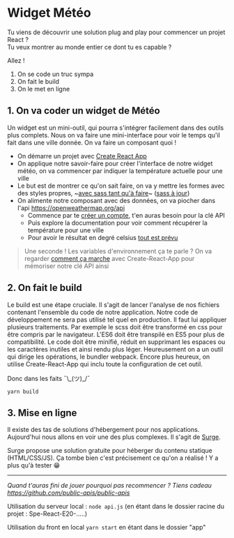 # Widget Météo 

Tu viens de découvrir une solution plug and play pour commencer un projet React ?  
Tu veux montrer au monde entier ce dont tu es capable ?

Allez !

1. On se code un truc sympa
2. On fait le build
3. On le met en ligne

## 1. On va coder un widget de Météo

Un widget est un mini-outil, qui pourra s'intégrer facilement dans des outils plus complets. Nous on va faire une mini-interface pour voir le temps qu'il fait dans une ville donnée. On va faire un composant quoi !

- On démarre un projet avec [Create React App](https://create-react-app.dev/docs/getting-started/)
- On applique notre savoir-faire pour créer l'interface de notre widget météo, on va commencer par indiquer la température actuelle pour une ville
- Le but est de montrer ce qu'on sait faire, on va y mettre les formes avec des styles propres, ~[avec sass tant qu'à faire](https://create-react-app.dev/docs/adding-a-sass-stylesheet/)~ ([sass à jour](https://www.npmjs.com/package/sass))
- On alimente notre composant avec des données, on va piocher dans l'api https://openweathermap.org/api
  - Commence par te [créer un compte](https://home.openweathermap.org/users/sign_up), t'en auras besoin pour la clé API
  - Puis explore la documentation pour voir comment récupérer la température pour une ville
  - Pour avoir le résultat en degré celsius [tout est prévu](https://openweathermap.org/current#data)

> Une seconde ! Les variables d'environnement ça te parle ? On va regarder [comment ça marche](https://create-react-app.dev/docs/adding-custom-environment-variables/) avec Create-React-App pour mémoriser notre clé API ainsi

## 2. On fait le build

Le build est une étape cruciale. Il s'agit de lancer l'analyse de nos fichiers contenant l'ensemble du code de notre application. Notre code de développement ne sera pas utilisé tel quel en production. Il faut lui appliquer plusieurs traitements. Par exemple le scss doit être transformé en css pour être compris par le navigateur. L'ES6 doit être transpilé en ES5 pour plus de compatibilité. Le code doit être minifié, réduit en supprimant les espaces ou les caractères inutiles et ainsi rendu plus léger. Heureusement on a un outil qui dirige les opérations, le bundler webpack. Encore plus heureux, on utilise Create-React-App qui inclu toute la configuration de cet outil.

Donc dans les faits  ¯\\\_(ツ)\_/¯
```
yarn build
```


## 3. Mise en ligne

Il existe des tas de solutions d'hébergement pour nos applications. Aujourd'hui nous allons en voir une des plus complexes. Il s'agit de [Surge](https://surge.sh/).

Surge propose une solution gratuite pour héberger du contenu statique (HTML/CSS/JS). Ça tombe bien c'est précisement ce qu'on a réalisé ! Y a plus qu'à tester 😁

---

_Quand t'auras fini de jouer pourquoi pas recommencer ? Tiens cadeau https://github.com/public-apis/public-apis_


Utilisation du serveur local :
`node api.js` (en étant dans le dossier racine du projet : Spe-React-E20-.....)

Utilisation du front en local
`yarn start` en étant dans le dossier "app"